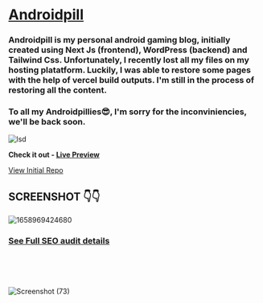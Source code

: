 # [Androidpill](https://androidpill.com)

### Androidpill is my personal android gaming blog, initially created using Next Js (frontend), WordPress (backend) and Tailwind Css. Unfortunately, I recently lost all my files on my hosting platatform. Luckily, I was able to restore some pages with the help of vercel build outputs. I'm still in the process of restoring all the content. 

### To all my Androidpillies😎, I'm sorry for the inconviniencies, we'll be back soon.
![lsd](https://user-images.githubusercontent.com/67190735/181394633-d120d388-2c74-44fc-bbf9-a841ad60f1e3.gif)

 **Check it out - [Live Preview ](https://androidpill.com)**  
 
 [View Initial Repo](https://github.com/chinnaji/androidpill-wordpress/tree/f2d79a4db46f1a987f325f4d7fcb588f39326de6)

## SCREENSHOT 👇👇  
![1658969424680](https://user-images.githubusercontent.com/67190735/181396986-61fb722b-b515-47d7-ad98-28c6aa88fb59.png)
### [See Full SEO audit details](https://web.dev/measure/?gclid=Cj0KCQjwxIOXBhCrARIsAL1QFCYeQ0mJkZMQAwE5u8GWBsk21lJ5tOHo73Gz46sidpMWZqH-Akvqgb8aApyZEALw_wcB&url=https%3A%2F%2Fwww.androidpill.com%2F)


 <br>
 <br>
 <br>
 
![Screenshot (73)](https://user-images.githubusercontent.com/67190735/181394165-9762c645-036b-458b-84a9-d1e5274faa19.png)


